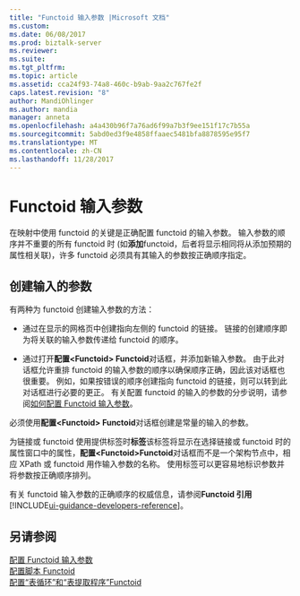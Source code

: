 ```yaml
---
title: "Functoid 输入参数 |Microsoft 文档"
ms.custom: 
ms.date: 06/08/2017
ms.prod: biztalk-server
ms.reviewer: 
ms.suite: 
ms.tgt_pltfrm: 
ms.topic: article
ms.assetid: cca24f93-74a8-460c-b9ab-9aa2c767fe2f
caps.latest.revision: "8"
author: MandiOhlinger
ms.author: mandia
manager: anneta
ms.openlocfilehash: a4a430b96f7a76ad6f99a7b3f9ee151f17c7b55a
ms.sourcegitcommit: 5abd0ed3f9e4858ffaaec5481bfa8878595e95f7
ms.translationtype: MT
ms.contentlocale: zh-CN
ms.lasthandoff: 11/28/2017
---
```

# <a name="functoid-input-parameters"></a>Functoid 输入参数
在映射中使用 functoid 的关键是正确配置 functoid 的输入参数。 输入参数的顺序并不重要的所有 functoid 时 (如**添加**functoid，后者将显示相同将从添加预期的属性相关联)，许多 functoid 必须具有其输入的参数按正确顺序指定。  
  
## <a name="create-input-paramaters"></a>创建输入的参数
 有两种为 functoid 创建输入参数的方法：  
  
-   通过在显示的网格页中创建指向左侧的 functoid 的链接。 链接的创建顺序即为将关联的输入参数传递给 functoid 的顺序。  
  
-   通过打开**配置\<Functoid\> Functoid**对话框，并添加新输入参数。 由于此对话框允许重排 functoid 的输入参数的顺序以确保顺序正确，因此该对话框也很重要。 例如，如果按错误的顺序创建指向 functoid 的链接，则可以转到此对话框进行必要的更正。 有关配置 functoid 的输入的参数的分步说明，请参阅[如何配置 Functoid 输入参数](../core/how-to-configure-functoid-input-parameters.md)。  
  
 必须使用**配置\<Functoid\> Functoid**对话框创建是常量的输入的参数。  
  
 为链接或 functoid 使用提供标签时**标签**该标签将显示在选择链接或 functoid 时的属性窗口中的属性，**配置\<Functoid\>Functoid**对话框而不是一个架构节点中，相应 XPath 或 functoid 用作输入参数的名称。 使用标签可以更容易地标识参数并将参数按正确顺序排列。  
  
 有关 functoid 输入参数的正确顺序的权威信息，请参阅**Functoid 引用** [!INCLUDE[ui-guidance-developers-reference](../includes/ui-guidance-developers-reference.md)]。
  
## <a name="see-also"></a>另请参阅  
 [配置 Functoid 输入参数](../core/how-to-configure-functoid-input-parameters.md)   
 [配置脚本 Functoid](../core/how-to-configure-the-scripting-functoid.md)   
 [配置“表循环”和“表提取程序”Functoid](../core/how-to-configure-the-table-looping-and-table-extractor-functoids.md)